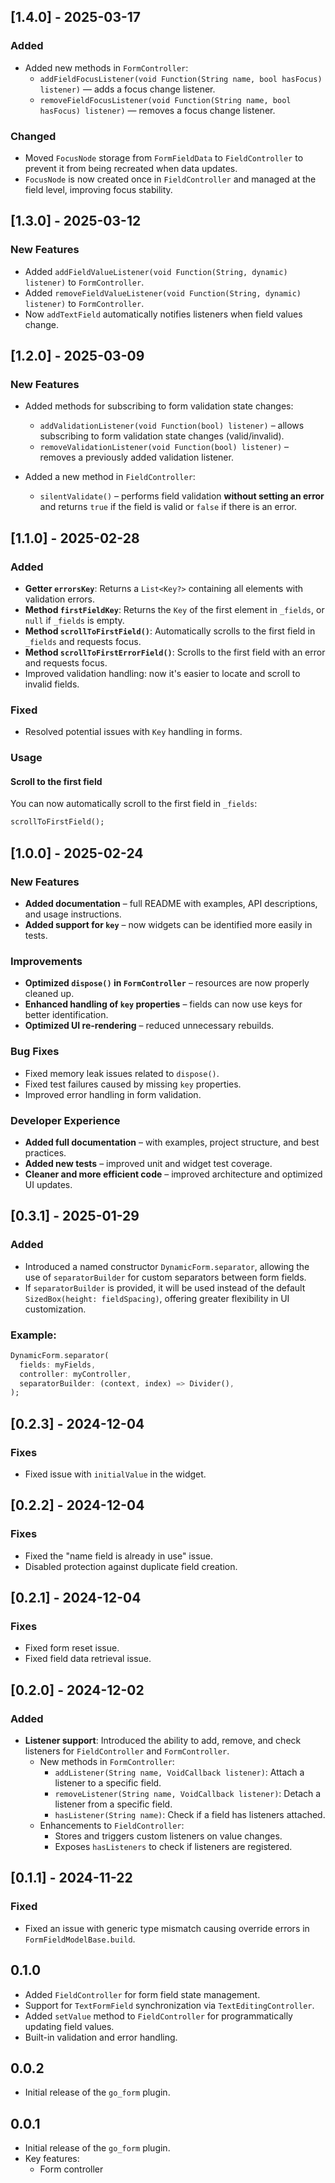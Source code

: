 ## [1.4.0] - 2025-03-17
### Added
- Added new methods in `FormController`:
  - `addFieldFocusListener(void Function(String name, bool hasFocus) listener)` — adds a focus change listener.
  - `removeFieldFocusListener(void Function(String name, bool hasFocus) listener)` — removes a focus change listener.
### Changed
- Moved `FocusNode` storage from `FormFieldData` to `FieldController` to prevent it from being recreated when data updates.
- `FocusNode` is now created once in `FieldController` and managed at the field level, improving focus stability.


## [1.3.0] - 2025-03-12
### New Features
- Added `addFieldValueListener(void Function(String, dynamic) listener)` to `FormController`.
- Added `removeFieldValueListener(void Function(String, dynamic) listener)` to `FormController`.
- Now `addTextField` automatically notifies listeners when field values change.

## [1.2.0] - 2025-03-09
### New Features
- Added methods for subscribing to form validation state changes:
  - `addValidationListener(void Function(bool) listener)` – allows subscribing to form validation state changes (valid/invalid).
  - `removeValidationListener(void Function(bool) listener)` – removes a previously added validation listener.

- Added a new method in `FieldController`:
  - `silentValidate()` – performs field validation **without setting an error** and returns `true` if the field is valid or `false` if there is an error.


## [1.1.0] - 2025-02-28
### Added
- **Getter `errorsKey`**: Returns a `List<Key?>` containing all elements with validation errors.
- **Method `firstFieldKey`**: Returns the `Key` of the first element in `_fields`, or `null` if `_fields` is empty.
- **Method `scrollToFirstField()`**: Automatically scrolls to the first field in `_fields` and requests focus.
- **Method `scrollToFirstErrorField()`**: Scrolls to the first field with an error and requests focus.
- Improved validation handling: now it's easier to locate and scroll to invalid fields.

### Fixed
- Resolved potential issues with `Key` handling in forms.

### Usage
#### **Scroll to the first field**
You can now automatically scroll to the first field in `_fields`:
```dart
scrollToFirstField();
```

## [1.0.0] - 2025-02-24

### New Features
- **Added documentation** – full README with examples, API descriptions, and usage instructions.  
- **Added support for `key`** – now widgets can be identified more easily in tests.

### Improvements
- **Optimized `dispose()` in `FormController`** – resources are now properly cleaned up.
- **Enhanced handling of `key` properties** – fields can now use keys for better identification.
- **Optimized UI re-rendering** – reduced unnecessary rebuilds.

### Bug Fixes
- Fixed memory leak issues related to `dispose()`.
- Fixed test failures caused by missing `key` properties.
- Improved error handling in form validation.

### Developer Experience
- **Added full documentation** – with examples, project structure, and best practices.  
- **Added new tests** – improved unit and widget test coverage.  
- **Cleaner and more efficient code** – improved architecture and optimized UI updates.

## [0.3.1] - 2025-01-29
### Added
- Introduced a named constructor `DynamicForm.separator`, allowing the use of `separatorBuilder` for custom separators between form fields.
- If `separatorBuilder` is provided, it will be used instead of the default `SizedBox(height: fieldSpacing)`, offering greater flexibility in UI customization.

### Example:
```dart
DynamicForm.separator(
  fields: myFields,
  controller: myController,
  separatorBuilder: (context, index) => Divider(),
);
```

## [0.2.3] - 2024-12-04
### Fixes
- Fixed issue with `initialValue` in the widget.

## [0.2.2] - 2024-12-04
### Fixes
- Fixed the "name field is already in use" issue.
- Disabled protection against duplicate field creation.

## [0.2.1] - 2024-12-04
### Fixes
- Fixed form reset issue.
- Fixed field data retrieval issue.

## [0.2.0] - 2024-12-02

### Added
- **Listener support**: Introduced the ability to add, remove, and check listeners for `FieldController` and `FormController`.
  - New methods in `FormController`:
    - `addListener(String name, VoidCallback listener)`: Attach a listener to a specific field.
    - `removeListener(String name, VoidCallback listener)`: Detach a listener from a specific field.
    - `hasListener(String name)`: Check if a field has listeners attached.
  - Enhancements to `FieldController`:
    - Stores and triggers custom listeners on value changes.
    - Exposes `hasListeners` to check if listeners are registered.


## [0.1.1] - 2024-11-22
### Fixed
- Fixed an issue with generic type mismatch causing override errors in `FormFieldModelBase.build`.


## 0.1.0
- Added `FieldController` for form field state management.
- Support for `TextFormField` synchronization via `TextEditingController`.
- Added `setValue` method to `FieldController` for programmatically updating field values.
- Built-in validation and error handling.

## 0.0.2
- Initial release of the `go_form` plugin.


## 0.0.1
- Initial release of the `go_form` plugin.
- Key features:
    - Form controller
